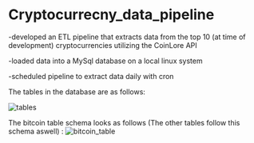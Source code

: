 # Cryptocurrecny_data_pipeline
-developed an ETL pipeline that extracts data from the top 10 (at time of development) cryptocurrencies utilizing the CoinLore API 

-loaded data into a MySql database on a local linux system

-scheduled pipeline to extract data daily with cron

The tables in the database are as follows:

![tables](https://user-images.githubusercontent.com/28849195/114291289-3b6f1c80-9a54-11eb-8326-2a023732031e.png)

The bitcoin table schema looks as follows (The other tables follow this schema aswell) :
![bitcoin_table](https://user-images.githubusercontent.com/28849195/114291301-56419100-9a54-11eb-82b9-f65117e6f95c.png)
